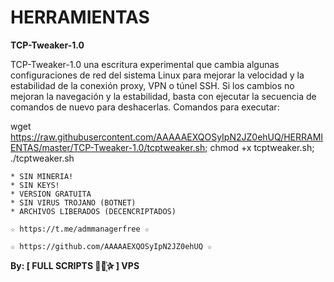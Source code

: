 ﻿# HERRAMIENTAS

**TCP-Tweaker-1.0**

TCP-Tweaker-1.0 una escritura experimental que cambia algunas configuraciones de red del sistema Linux para mejorar la velocidad y la estabilidad de la conexión proxy, VPN o túnel SSH. Si los cambios no mejoran la navegación y la estabilidad, basta con ejecutar la secuencia de comandos de nuevo para deshacerlas.
Comandos para executar: 

wget https://raw.githubusercontent.com/AAAAAEXQOSyIpN2JZ0ehUQ/HERRAMIENTAS/master/TCP-Tweaker-1.0/tcptweaker.sh; chmod +x tcptweaker.sh; ./tcptweaker.sh

```
* SIN MINERIA! 
* SIN KEYS! 
* VERSION GRATUITA 
* SIN VIRUS TROJANO (BOTNET) 
* ARCHIVOS LIBERADOS (DECENCRIPTADOS)
```

```
☆ https://t.me/admmanagerfree ☆

☆ https://github.com/AAAAAEXQOSyIpN2JZ0ehUQ ☆
```

**By: [ FULL SCRIPTS ⃘⃤꙰✰ ] VPS**